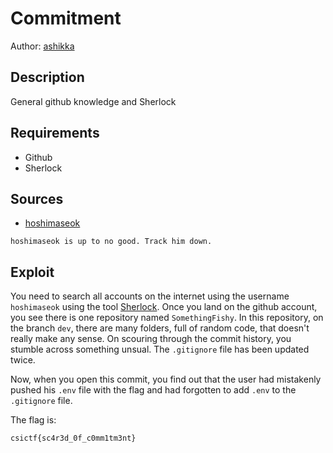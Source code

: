 # Commitment
Author: [ashikka](https://github.com/ashikka)

## Description

General github knowledge and Sherlock

## Requirements 

- Github
- Sherlock

## Sources

- [hoshimaseok](https://github.com/hoshimaseok)


```
hoshimaseok is up to no good. Track him down.
```


## Exploit

You need to search all accounts on the internet using the username `hoshimaseok` using the tool [Sherlock](https://github.com/sherlock-project/sherlock). Once you land on the github account, you see there is one repository named `SomethingFishy`. In this repository, on the branch `dev`, there are many folders, full of random code, that doesn't really make any sense. On scouring through the commit history, you stumble across something unsual. The `.gitignore` file has been updated twice. 
<br />

Now, when you open this commit, you find out that the user had mistakenly pushed his `.env` file with the flag and had forgotten to add `.env` to the `.gitignore` file. 
<br />


The flag is:

```
csictf{sc4r3d_0f_c0mm1tm3nt}
```
